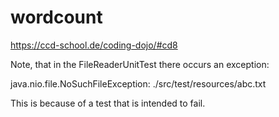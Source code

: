 # wordcount
https://ccd-school.de/coding-dojo/#cd8

Note, that in the FileReaderUnitTest there occurs an exception:

java.nio.file.NoSuchFileException: ./src/test/resources/abc.txt

This is because of a test that is intended to fail.